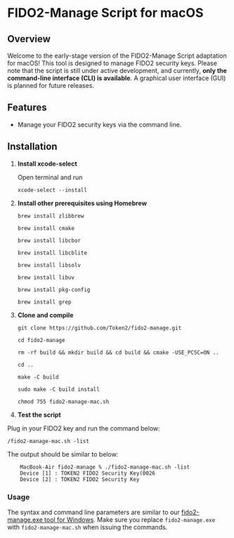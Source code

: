 # FIDO2-Manage Script for macOS

## Overview
Welcome to the early-stage version of the FIDO2-Manage Script adaptation for macOS! This tool is designed to manage FIDO2 security keys. Please note that the script is still under active development, and currently, **only the command-line interface (CLI) is available**. A graphical user interface (GUI) is planned for future releases.

## Features
- Manage your FIDO2 security keys via the command line.

## Installation

1. **Install xcode-select**

    Open terminal and run

    `xcode-select --install`

3. **Install other prerequisites using Homebrew**

    `brew install zlibbrew`

    `brew install cmake`

    `brew install libcbor`

    `brew install libcblite`

    `brew install libsolv`

    `brew install libuv`

    `brew install pkg-config`

    `brew install grep`


4. **Clone and compile**

    `git clone https://github.com/Token2/fido2-manage.git`

    `cd fido2-manage`

    `rm -rf build && mkdir build && cd build && cmake -USE_PCSC=ON ..`

    `cd ..`

    `make -C build`

    `sudo make -C build install`

    `chmod 755 fido2-manage-mac.sh`

5. **Test the script**  

Plug in your FIDO2 key and run the command below:

    /fido2-manage-mac.sh -list

The output should be similar to below:
```console
    MacBook-Air fido2-manage % ./fido2-manage-mac.sh -list
    Device [1] : TOKEN2 FIDO2 Security Key(0026
    Device [2] : TOKEN2 FIDO2 Security Key
```

### Usage ###
The syntax and command line parameters are similar to our  [fido2-manage.exe tool for Windows](https://www.token2.com/site/page/fido2-token-management-tool-fido2-manage-exe).
Make sure you replace `fido2-manage.exe` with `fido2-manage-mac.sh` when issuing the commands.
